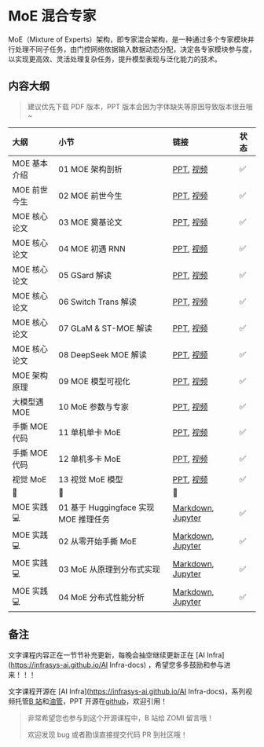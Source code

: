 <!--Copyright © ZOMI 适用于[License](https://github.com/Infrasys-AI/AIInfra)版权许可-->

# MoE 混合专家

MoE（Mixture of Experts）架构，即专家混合架构，是一种通过多个专家模块并行处理不同子任务，由门控网络依据输入数据动态分配，决定各专家模块参与度，以实现更高效、灵活处理复杂任务，提升模型表现与泛化能力的技术。

## 内容大纲

> 建议优先下载 PDF 版本，PPT 版本会因为字体缺失等原因导致版本很丑哦~

| 大纲 | 小节 | 链接 | 状态 |
|:--- |:---- |:-------------------- |:---- |
| MOE 基本介绍 | 01 MOE 架构剖析  | [PPT](./01MOEIntroducion.pdf), [视频](https://www.bilibili.com/video/BV17PNtekE3Y/) | :white_check_mark: |
| MOE 前世今生 | 02 MOE 前世今生  | [PPT](./02MOEHistory.pdf), [视频](https://www.bilibili.com/video/BV1y7wZeeE96/) | :white_check_mark: |
| MOE 核心论文 | 03 MOE 奠基论文  | [PPT](./03MOECreate.pdf), [视频](https://www.bilibili.com/video/BV1MiAYeuETj/) | :white_check_mark: |
| MOE 核心论文 | 04 MOE 初遇 RNN  | [PPT](./04MOERNN.pdf), [视频](https://www.bilibili.com/video/BV1RYAjeKE3o/) | :white_check_mark: |
| MOE 核心论文 | 05 GSard 解读  | [PPT](./05MOEGshard.pdf), [视频](https://www.bilibili.com/video/BV1r8ApeaEyW/) | :white_check_mark: |
| MOE 核心论文 | 06 Switch Trans 解读  | [PPT](./06MOESwitch.pdf), [视频](https://www.bilibili.com/video/BV1UsPceJEEQ/) | :white_check_mark: |
| MOE 核心论文 | 07 GLaM & ST-MOE 解读  | [PPT](./07MOEGLaM_STMOE.pdf), [视频](https://www.bilibili.com/video/BV1L59qYqEVw/) | :white_check_mark: |
| MOE 核心论文 | 08 DeepSeek MOE 解读  | [PPT](./08DeepSeekMoE.pdf), [视频](https://www.bilibili.com/video/BV1tE9HYUEdz/) | :white_check_mark: |
| MOE 架构原理 | 09 MOE 模型可视化  | [PPT](./09MoECore.pdf), [视频](https://www.bilibili.com/video/BV1Gj9ZYdE4N/) | :white_check_mark: |
| 大模型遇 MOE | 10 MoE 参数与专家  | [PPT](./10MOELLM.pdf), [视频](https://www.bilibili.com/video/BV1UERNYqEwU/) | :white_check_mark: |
| 手撕 MOE 代码 | 11 单机单卡 MoE  | [PPT](./11MOECode.pdf), [视频](https://www.bilibili.com/video/BV1UTRYYUE5o) | :white_check_mark: |
| 手撕 MOE 代码 | 12 单机多卡 MoE  | [PPT](./11MOECode.pdf), [视频](https://www.bilibili.com/video/BV1JaR5YSEMN) | :white_check_mark: |
| 视觉 MoE | 13 视觉 MoE 模型  | [PPT](./12MOEFuture.pdf), [视频](https://www.bilibili.com/video/BV1JNQVYBEq7) | :white_check_mark: |
|:sparkling_heart:|:star2:|:sparkling_heart:| |
| MOE 实践 :computer: | 01 基于 Huggingface 实现 MOE 推理任务 | [Markdown](./Practice01MOEInfer.md), [Jupyter](./Practice01MOEInfer.ipynb) | :white_check_mark: |
| MOE 实践 :computer: | 02 从零开始手撕 MoE | [Markdown](./Practice02SignalMOE.md), [Jupyter](./Practice02SignalMOE.ipynb) | :white_check_mark: |
| MOE 实践 :computer: | 03 MoE 从原理到分布式实现 | [Markdown](./Practice03IntrtaMOE.md), [Jupyter](./Practice03IntrtaMOE.ipynb) | :white_check_mark: |
| MOE 实践 :computer: | 04 MoE 分布式性能分析 | [Markdown](./Practice04MOEAnalysize.md), [Jupyter](./Practice04MOEAnalysize.ipynb) | :white_check_mark: |

## 备注

文字课程内容正在一节节补充更新，每晚会抽空继续更新正在 [AI Infra](https://infrasys-ai.github.io/AI Infra-docs) ，希望您多多鼓励和参与进来！！！

文字课程开源在 [AI Infra](https://infrasys-ai.github.io/AI Infra-docs)，系列视频托管[B 站](https://space.bilibili.com/517221395)和[油管](https://www.youtube.com/@ZOMI666/playlists)，PPT 开源在[github](https://github.com/Infrasys-AI/AIInfra)，欢迎引用！

> 非常希望您也参与到这个开源课程中，B 站给 ZOMI 留言哦！
>
> 欢迎发现 bug 或者勘误直接提交代码 PR 到社区哦！
